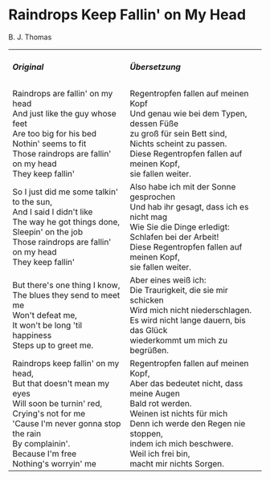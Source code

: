 # Raindrops Keep Fallin' on My Head

B. J. Thomas

<table>
    <tr>
        <td>
            <h5> Original </h5>
        </td>
        <td>
            <h5> Übersetzung </h5>
        </td>
    </tr>
    <tr>
        <td> 
            Raindrops are fallin' on my head<br>
            And just like the guy whose feet<br>
            Are too big for his bed<br>
            Nothin' seems to fit<br>
            Those raindrops are fallin' on my head<br>
            They keep fallin'
        </td>
        <td>
            Regentropfen fallen auf meinen Kopf<br>
            Und genau wie bei dem Typen, dessen Füße<br>
            zu groß für sein Bett sind,<br>
            Nichts scheint zu passen.<br>
            Diese Regentropfen fallen auf meinen Kopf,<br>
            sie fallen weiter.
        </td>
    </tr>
    <tr>
        <td> 
            So I just did me some talkin' to the sun,<br>
            And I said I didn't like<br>
            The way he got things done,<br>
            Sleepin' on the job<br>
            Those raindrops are fallin' on my head<br>
            They keep fallin'
        </td>
        <td>
            Also habe ich mit der Sonne gesprochen<br>
            Und hab ihr gesagt, dass ich es nicht mag<br>
            Wie Sie die Dinge erledigt:<br>
            Schlafen bei der Arbeit!<br>
            Diese Regentropfen fallen auf meinen Kopf,<br>
            sie fallen weiter.
        </td>
    </tr>
    <tr>
        <td> 
            But there's one thing I know,<br>
            The blues they send to meet me<br>
            Won't defeat me,<br>
            It won't be long 'til happiness<br>
            Steps up to greet me.
        </td>
        <td>
            Aber eines weiß ich:<br>
            Die Traurigkeit, die sie mir schicken<br>
            Wird mich nicht niederschlagen.<br>
            Es wird nicht lange dauern, bis das Glück<br>
            wiederkommt um mich zu begrüßen.
        </td>
    </tr>
    <tr>
        <td> 
            Raindrops keep fallin' on my head,<br>
            But that doesn't mean my eyes<br>
            Will soon be turnin' red,<br>
            Crying's not for me<br>
            'Cause I'm never gonna stop the rain<br>
            By complainin'.<br>
            Because I'm free<br>
            Nothing's worryin' me
        </td>
        <td>
            Regentropfen fallen auf meinen Kopf,<br>
            Aber das bedeutet nicht, dass meine Augen<br>
            Bald rot werden.<br>
            Weinen ist nichts für mich<br>
            Denn ich werde den Regen nie stoppen,<br>
            indem ich mich beschwere.<br>
            Weil ich frei bin,<br>
            macht mir nichts Sorgen.
        </td>
    </tr>
</table>
